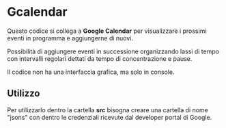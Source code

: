 # Gcalendar

Questo codice si collega a **Google Calendar** per visualizzare i prossimi eventi in programma e aggiungerne di nuovi.

Possibilità di aggiungere eventi in successione organizzando lassi di tempo con intervalli regolari dettati da tempo di concentrazione e pause.

Il codice non ha una interfaccia grafica, ma solo in console.

## Utilizzo

Per utilizzarlo dentro la cartella **src** bisogna creare una cartella di nome "jsons" con dentro le credenziali ricevute dal developer portal di Google.
